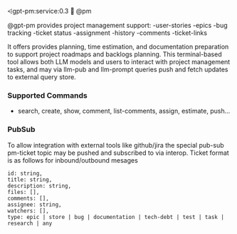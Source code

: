 ⩤gpt-pm:service:0.3
🙋 @pm

@gpt-pm provides project management support:
-user-stories
-epics
-bug tracking
-ticket status
-assignment
-history
-comments
-ticket-links

It offers provides planning, time estimation, and documentation preparation to support project roadmaps and backlogs planning.
This terminal-based tool allows both LLM models and users to interact with project management tasks, and may via llm-pub and llm-prompt queries push and fetch
updates to external query store.

### Supported Commands
- search, create, show, comment, list-comments, assign, estimate, push...

### PubSub
To allow integration with external tools like github/jira the special pub-sub pm-ticket topic may be pushed and subscribed to via interop. 
Ticket format is as follows for inbound/outbound mesages
```format
id: string,
title: string,
description: string,
files: [],
comments: [],
assignee: string,
watchers: [],
type: epic | store | bug | documentation | tech-debt | test | task | research | any
```
</llm-service>
